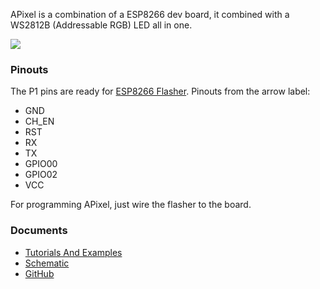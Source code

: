 APixel is a combination of a ESP8266 dev board, it combined with a
WS2812B (Addressable RGB) LED all in one.

<img src="https://i1.aprbrother.com/apixel-3.jpg-320.jpg">

### Pinouts

The P1 pins are ready for [ESP8266
Flasher](ESP8266_Flasher.md). Pinouts from the arrow label:

  - GND
  - CH_EN
  - RST
  - RX
  - TX
  - GPIO00
  - GPIO02
  - VCC

For programming APixel, just wire the flasher to the board.

### Documents

  - [Tutorials And Examples](APixel_Tutorial.md)
  - [Schematic](https://github.com/AprilBrother/APixel/blob/master/hardware/schematic.pdf)
  - [GitHub](https://github.com/AprilBrother/APixel)
